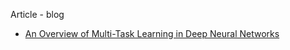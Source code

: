 




Article - blog
- [An Overview of Multi-Task Learning in Deep Neural Networks](http://sebastianruder.com/multi-task/index.html)
